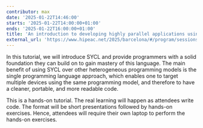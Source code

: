 ```yaml
---
contributor: max
date: '2025-01-22T14:46:00'
starts: '2025-01-22T14:00:00+01:00'
ends: '2025-01-22T16:00:00+01:00'
title: 'An introduction to developing highly parallel applications using C++ and SYCL'
external_url: 'https://www.hipeac.net/2025/barcelona/#/program/sessions/8191/'
---
```


In this tutorial, we will introduce SYCL and provide programmers with a solid foundation they can build on to gain
mastery of this language. The main benefit of using SYCL over other heterogeneous programming models is the single
programming language approach, which enables one to target multiple devices using the same programming model, and
therefore to have a cleaner, portable, and more readable code.

This is a hands-on tutorial. The real learning will happen as attendees write code. The format will be short
presentations followed by hands-on exercises. Hence, attendees will require their own laptop to perform the hands-on
exercises.
